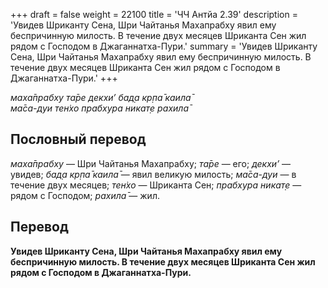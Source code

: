 +++
draft = false
weight = 22100
title = 'ЧЧ Антйа 2.39'
description = 'Увидев Шриканту Сена, Шри Чайтанья Махапрабху явил ему беспричинную милость. В течение двух месяцев Шриканта Сен жил рядом с Господом в Джаганнатха-Пури.'
summary = 'Увидев Шриканту Сена, Шри Чайтанья Махапрабху явил ему беспричинную милость. В течение двух месяцев Шриканта Сен жил рядом с Господом в Джаганнатха-Пури.'
+++

_маха̄прабху та̄ре декхи’ бад̣а кр̣па̄ каила̄  
ма̄са-дуи тен̇хо прабхура никат̣е рахила̄_

## Пословный перевод

_маха̄прабху_ — Шри Чайтанья Махапрабху; _та̄ре_ — его; _декхи’_ — увидев; _бад̣а_ _кр̣па̄_ _каила̄_ — явил великую милость; _ма̄са_\-_дуи_ — в течение двух месяцев; _тен̇хо_ — Шриканта Сен; _прабхура_ _никат̣е_ — рядом с Господом; _рахила̄_ — жил.

## Перевод

**Увидев Шриканту Сена, Шри Чайтанья Махапрабху явил ему беспричинную милость. В течение двух месяцев Шриканта Сен жил рядом с Господом в Джаганнатха-Пури.**
